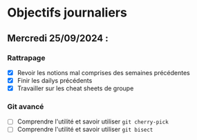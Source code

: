# Objectifs journaliers

## Mercredi 25/09/2024 :

### Rattrapage

- [x] Revoir les notions mal comprises des semaines précédentes
- [x] Finir les dailys précédents
- [x] Travailler sur les cheat sheets de groupe

### Git avancé

- [ ] Comprendre l'utilité et savoir utiliser `git cherry-pick`
- [ ] Comprendre l'utilité et savoir utiliser `git bisect`
